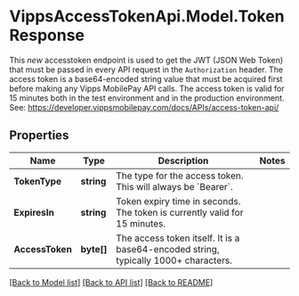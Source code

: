 # VippsAccessTokenApi.Model.TokenResponse
This _new_ accesstoken endpoint is used to get the JWT (JSON Web Token) that must be passed in every API request in the `Authorization` header. The access token is a base64-encoded string value that must be acquired first before making any Vipps MobilePay API calls. The access token is valid for 15 minutes both in the test environment and in the production environment. See: https://developer.vippsmobilepay.com/docs/APIs/access-token-api/

## Properties

Name | Type | Description | Notes
------------ | ------------- | ------------- | -------------
**TokenType** | **string** | The type for the access token. This will always be &#x60;Bearer&#x60;. | 
**ExpiresIn** | **string** | Token expiry time in seconds. The token is currently valid for 15 minutes. | 
**AccessToken** | **byte[]** | The access token itself. It is a base64-encoded string, typically 1000+ characters. | 

[[Back to Model list]](../README.md#documentation-for-models) [[Back to API list]](../README.md#documentation-for-api-endpoints) [[Back to README]](../README.md)

